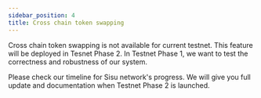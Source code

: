 ```yaml
---
sidebar_position: 4
title: Cross chain token swapping
---
```


Cross chain token swapping is not available for current testnet. This feature will be deployed in Tesnet Phase 2. In Testnet Phase 1, we want to test the correctness and robustness of our system.

Please check our timeline for Sisu network's progress. We will give you full update and documentation when Testnet Phase 2 is launched.
